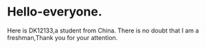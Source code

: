 # Hello-everyone.
Here is DK12133,a student from China.
There is no doubt that I am a freshman,Thank you for your attention.
